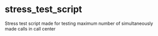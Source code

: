 # stress_test_script
Stress test script made for testing maximum number of simultaneously made calls in call center
        